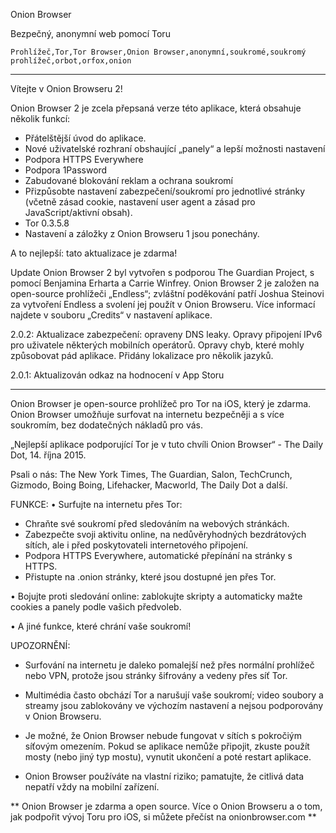 Onion Browser

Bezpečný, anonymní web pomocí Toru

`Prohlížeč,Tor,Tor Browser,Onion Browser,anonymní,soukromé,soukromý prohlížeč,orbot,orfox,onion`

---

Vítejte v Onion Browseru 2!

Onion Browser 2 je zcela přepsaná verze této aplikace, která obsahuje několik funkcí:

* Přátelštější úvod do aplikace.
* Nové uživatelské rozhraní obshaující „panely“ a lepší možnosti nastavení
* Podpora HTTPS Everywhere
* Podpora 1Password
* Zabudované blokování reklam a ochrana soukromí
* Přizpůsobte nastavení zabezpečení/soukromí pro jednotlivé stránky (včetně zásad cookie, nastavení user agent a zásad pro JavaScript/aktivní obsah).
* Tor 0.3.5.8
* Nastavení a záložky z Onion Browseru 1 jsou ponechány.

A to nejlepší: tato aktualizace je zdarma!

Update Onion Browser 2 byl vytvořen s podporou The Guardian Project, s pomocí Benjamina Erharta a Carrie Winfrey. Onion Browser 2 je založen na open-source prohlížeči „Endless“; zvláštní poděkování patří Joshua Steinovi za vytvoření Endless a svolení jej použít v Onion Browseru. Více informací najdete v souboru „Credits“ v nastavení aplikace.

2.0.2: Aktualizace zabezpečení: opraveny DNS leaky. Opravy připojení IPv6 pro uživatele některých mobilních operátorů. Opravy chyb, které mohly způsobovat pád aplikace. Přidány lokalizace pro několik jazyků.

2.0.1: Aktualizován odkaz na hodnocení v App Storu

---

Onion Browser je open-source prohlížeč pro Tor na iOS, který je zdarma. Onion Browser umožňuje surfovat na internetu bezpečněji a s více soukromím, bez dodatečných nákladů pro vás.

„Nejlepší aplikace podporující Tor je v tuto chvíli Onion Browser“ - The Daily Dot, 14. října 2015.

Psali o nás: The New York Times, The Guardian, Salon, TechCrunch, Gizmodo, Boing Boing, Lifehacker, Macworld, The Daily Dot a další.

FUNKCE:
• Surfujte na internetu přes Tor:
- Chraňte své soukromí před sledováním na webových stránkách.
- Zabezpečte svoji aktivitu online, na nedůvěryhodných bezdrátových sítích, ale i před poskytovateli internetového připojení.
- Podpora HTTPS Everywhere, automatické přepínání na stránky s HTTPS.
- Přistupte na .onion stránky, které jsou dostupné jen přes Tor.

• Bojujte proti sledování online: zablokujte skripty a automaticky mažte cookies a panely podle vašich předvoleb.

• A jiné funkce, které chrání vaše soukromí!

UPOZORNĚNÍ:
- Surfování na internetu je daleko pomalejší než přes normální prohlížeč nebo VPN, protože jsou stránky šifrovány a vedeny přes síť Tor.

- Multimédia často obchází Tor a narušují vaše soukromí; video soubory a streamy jsou zablokovány ve výchozím nastavení a nejsou podporovány v Onion Browseru.

- Je možné, že Onion Browser nebude fungovat v sítích s pokročiým síťovým omezením. Pokud se aplikace nemůže připojit, zkuste použít mosty (nebo jiný typ mostu), vynutit ukončení a poté restart aplikace.

- Onion Browser používáte na vlastní riziko; pamatujte, že citlivá data nepatří vždy na mobilní zařízení.

** Onion Browser je zdarma a open source. Více o Onion Browseru a o tom, jak podpořit vývoj Toru pro iOS, si můžete přečíst na onionbrowser.com **

